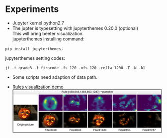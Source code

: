 # Experiments
- Jupyter kernel python2.7
- The jupter is typesetting with jupyterthemes 0.20.0 (optional)<br>
  This will bring beeter visualization.<br>
jupyterthemes installing command:
```
pip install jupyterthemes：
```
jupyterthemes setting codes:
```
jt -t grade3 -f firacode -fs 120 -ofs 120 -cellw 1200 -T -N -kl
```
- Some scripts need adaption of data path.

- Rules visualization demo
![](https://github.com/passerby233/VSCMR/blob/master/experiments/rules_visualization.png)

